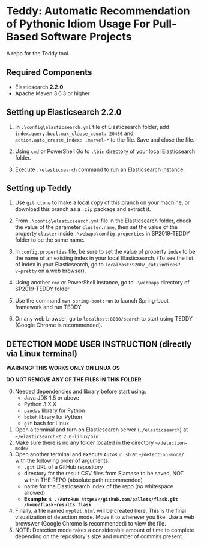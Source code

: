 # Teddy: Automatic Recommendation of Pythonic Idiom Usage For Pull-Based Software Projects
A repo for the Teddy tool. 

## Required Components
- Elasticsearch **2.2.0**
- Apache Maven 3.6.3 or higher

## Setting up Elasticsearch 2.2.0
1. In `.\config\elasticsearch.yml` file of Elasticsearch folder, add `index.query.bool.max_clause_count: 20480` and `action.auto_create_index: .marvel-*` to the file. Save and close the file.

1. Using `cmd` or PowerShell Go to `.\bin` directory of your local Elasticsearch folder.
2. Execute `.\elasticsearch` command to run an Elasticsearch instance.

## Setting up Teddy
1. Use `git clone` to make a local copy of this branch on your machine, or download this branch as a `.zip` package and extract it.

2. From `.\config\elasticsearch.yml` file in the Elasticsearch folder, check the value of the parameter `cluster.name`, then set the value of the property `cluster` inside `.\webapp\config.properties` in SP2019-TEDDY folder to be the same name.

3. In `config.properties` file, be sure to set the value of property `index` to be the name of an existing index in your local Elasticsearch. (To see the list of index in your Elasticsearch, go to `localhost:9200/_cat/indices?v=pretty` on a web browser).

4. Using another `cmd` or PowerShell instance, go to `.\webbapp` directory of SP2019-TEDDY folder

5. Use the command `mvn spring-boot:run` to launch Spring-boot framework and run TEDDY

6. On any web browser, go to `localhost:8080/search` to start using TEDDY (Google Chrome is recommended).

## DETECTION MODE USER INSTRUCTION (directly via Linux terminal)

**WARNING: THIS WORKS ONLY ON LINUX OS**

**DO NOT REMOVE ANY OF THE FILES IN THIS FOLDER**

0. Needed dependencies and library before start using:
	- Java JDK 1.8 or above
	- Python 3.X.X
	- `pandas` library for Python
	- `bokeh` library for Python
	- `git` bash for Linux
1. Open a terminal and turn on Elasticsearch server (`./elasticsearch`) at `~/elasticsearch-2.2.0-linux/bin`
2. Make sure there is no any folder located in the directory `~/detection-mode/`
3. Open another terminal and execute `AutoRun.sh` at `~/detection-mode/` with the following order of arguments:
	- `.git` URL of a GitHub repository
	- directory for the result CSV files from Siamese to be saved, NOT within THE REPO (absolute path recommended)
	- name for the Elasticsearch index of the repo (no whitespace allowed)
	- **Example: `$ ./AutoRun https://github.com/pallets/flask.git /home/flask-results flask`**
4. Finally, a file named `myplot.html` will be created here. This is the final visualization of detection mode. Move it to wherever you like. Use a web browswer (Google Chrome is recommended) to view the file.
5. NOTE: Detection mode takes a considerable amount of time to complete depending on the repository's size and number of commits present.


